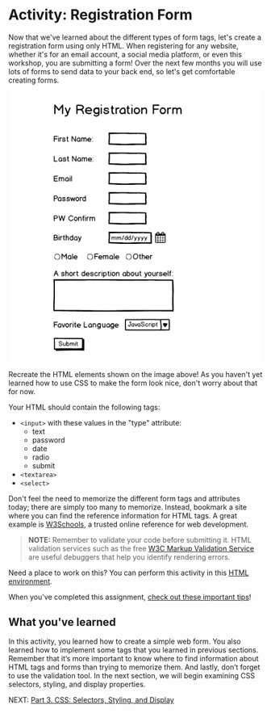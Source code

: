# Activity: Registration Form

Now that we've learned about the different types of form tags, let's create a registration form using only HTML. When registering for any website, whether it's for an email account, a social media platform, or even this workshop, you are submitting a form! Over the next few months you will use lots of forms to send data to your back end, so let's get comfortable creating forms.

![Registration page](../images/registration.png)

Recreate the HTML elements shown on the image above! As you haven't yet learned how to use CSS to make the form look nice, don't worry about that for now.

Your HTML should contain the following tags:

- `<input>` with these values in the "type" attribute:
  - text
  - password
  - date
  - radio
  - submit
- `<textarea>`
- `<select>`

Don't feel the need to memorize the different form tags and attributes today; there are simply too many to memorize. Instead, bookmark a site where you can find the reference information for HTML tags. A great example is [W3Schools](https://www.w3schools.com/default.asp), a trusted online reference for web development.

> **NOTE:** Remember to validate your code before submitting it. HTML validation services such as the free [W3C Markup Validation Service](https://validator.w3.org/) are useful debuggers that help you identify rendering errors.

Need a place to work on this? You can perform this activity in this [HTML environment](https://codepen.io/dannyooooo/pen/GRgdYME).

When you've completed this assignment, [check out these important tips](./tips_for_html.md)!

## What you've learned

In this activity, you learned how to create a simple web form. You also learned how to implement some tags that you learned in previous sections. Remember that it’s more important to know where to find information about HTML tags and forms than trying to memorize them. And lastly, don’t forget to use the validation tool. In the next section, we will begin examining CSS selectors, styling, and display properties.

NEXT: [Part 3. CSS: Selectors, Styling, and Display](../3_CSS_CSS3)

